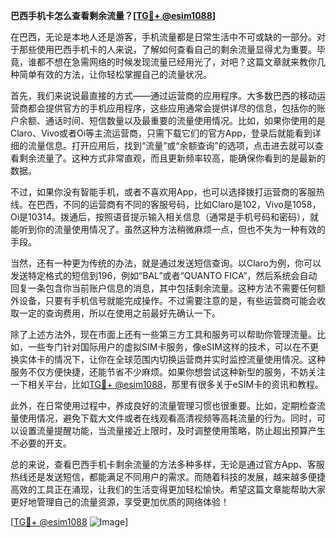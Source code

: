 **巴西手机卡怎么查看剩余流量？[[TG💪+ @esim1088](https://t.me/s/esim1088)]**

在巴西，无论是本地人还是游客，手机流量都是日常生活中不可或缺的一部分。对于那些使用巴西手机卡的人来说，了解如何查看自己的剩余流量显得尤为重要。毕竟，谁都不想在急需网络的时候发现流量已经用光了，对吧？这篇文章就来教你几种简单有效的方法，让你轻松掌握自己的流量状况。

首先，我们来说说最直接的方式——通过运营商的应用程序。大多数巴西的移动运营商都会提供官方的手机应用程序，这些应用通常会提供详尽的信息，包括你的账户余额、通话时间、短信数量以及最重要的流量使用情况。比如，如果你使用的是Claro、Vivo或者Oi等主流运营商，只需下载它们的官方App，登录后就能看到详细的流量信息。打开应用后，找到“流量”或“余额查询”的选项，点击进去就可以查看剩余流量了。这种方式非常直观，而且更新频率较高，能确保你看到的是最新的数据。

不过，如果你没有智能手机，或者不喜欢用App，也可以选择拨打运营商的客服热线。在巴西，不同的运营商有不同的客服号码，比如Claro是102，Vivo是1058，Oi是10314。拨通后，按照语音提示输入相关信息（通常是手机号码和密码），就能听到你的流量使用情况了。虽然这种方法稍微麻烦一点，但也不失为一种有效的手段。

当然，还有一种更为传统的办法，就是通过发送短信查询。以Claro为例，你可以发送特定格式的短信到196，例如“BAL”或者“QUANTO FICA”，然后系统会自动回复一条包含你当前账户信息的消息，其中包括剩余流量。这种方法不需要任何额外设备，只要有手机信号就能完成操作。不过需要注意的是，有些运营商可能会收取一定的查询费用，所以在使用之前最好先确认一下。

除了上述方法外，现在市面上还有一些第三方工具和服务可以帮助你管理流量。比如，一些专门针对国际用户的虚拟SIM卡服务，像eSIM这样的技术，可以在不更换实体卡的情况下，让你在全球范围内切换运营商并实时监控流量使用情况。这种服务不仅方便快捷，还能节省不少麻烦。如果你想尝试这种新型的服务，不妨关注一下相关平台，比如[TG💪+ @esim1088](https://t.me/s/esim1088)，那里有很多关于eSIM卡的资讯和教程。

此外，在日常使用过程中，养成良好的流量管理习惯也很重要。比如，定期检查流量使用情况，避免下载大文件或者在线观看高清视频等高耗流量的行为。同时，可以设置流量提醒功能，当流量接近上限时，及时调整使用策略，防止超出预算产生不必要的开支。

总的来说，查看巴西手机卡剩余流量的方法多种多样，无论是通过官方App、客服热线还是发送短信，都能满足不同用户的需求。而随着科技的发展，越来越多便捷高效的工具正在涌现，让我们的生活变得更加轻松愉快。希望这篇文章能帮助大家更好地管理自己的流量资源，享受更加优质的网络体验！

[[TG💪+ @esim1088](https://t.me/s/esim1088) ![Image](https://i.postimg.cc/4NQfJmqS/Snipaste-2025-05-13-00-14-12.png)]